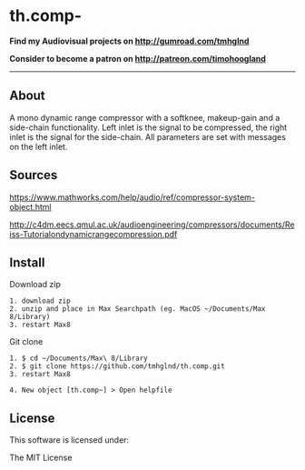 # th.comp-

**Find my Audiovisual projects on http://gumroad.com/tmhglnd**

**Consider to become a patron on http://patreon.com/timohoogland**

---

## About

A mono dynamic range compressor with a softknee, makeup-gain and a side-chain functionality. Left inlet is the signal to be compressed, the right inlet is the signal for the side-chain. All parameters are set with messages on the left inlet.

## Sources

https://www.mathworks.com/help/audio/ref/compressor-system-object.html

http://c4dm.eecs.qmul.ac.uk/audioengineering/compressors/documents/Reiss-Tutorialondynamicrangecompression.pdf

## Install

Download zip
```
1. download zip
2. unzip and place in Max Searchpath (eg. MacOS ~/Documents/Max 8/Library)
3. restart Max8
```
Git clone
```
1. $ cd ~/Documents/Max\ 8/Library
2. $ git clone https://github.com/tmhglnd/th.comp.git
3. restart Max8
```
```
4. New object [th.comp~] > Open helpfile
```
## License

This software is licensed under:

The MIT License
